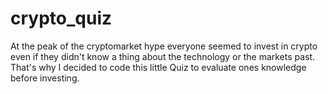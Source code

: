 # crypto_quiz

At the peak of the cryptomarket hype everyone seemed to invest in crypto even if they didn't know a thing about the technology or the markets past. That's why I decided to code this little Quiz to evaluate ones knowledge before investing.
